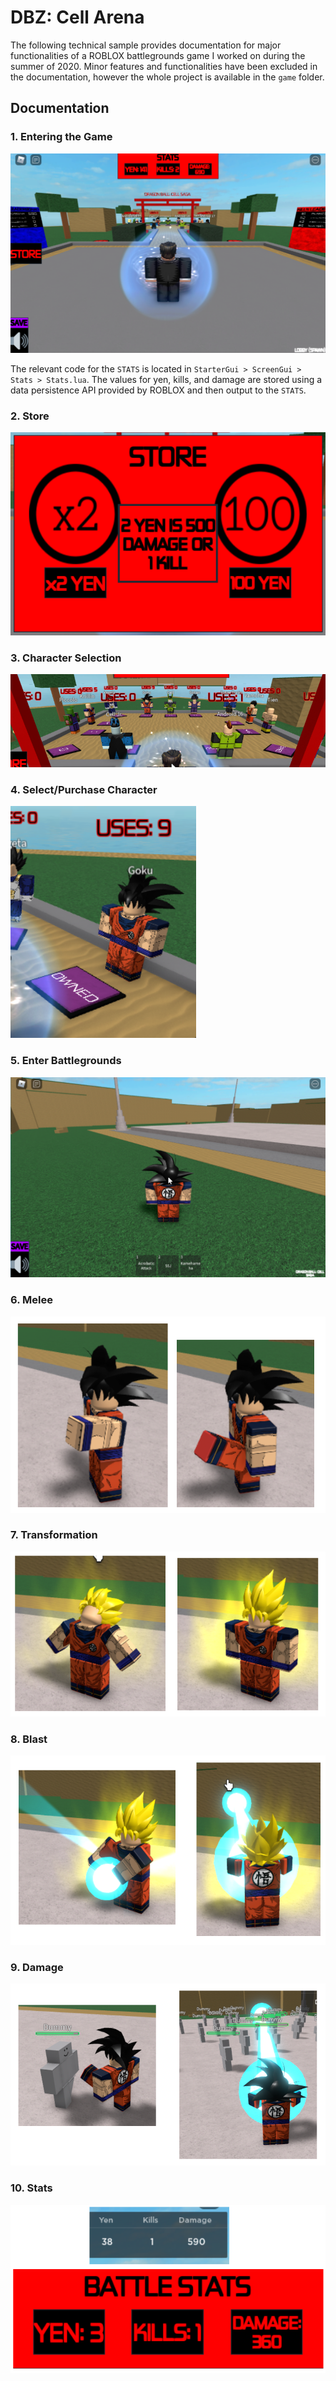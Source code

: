 # DBZ: Cell Arena

The following technical sample provides documentation for major functionalities of a ROBLOX battlegrounds game I worked on during the summer of 2020. Minor features and functionalities have been excluded in the documentation, however the whole project is available in the `game` folder.

## Documentation

### 1. Entering the Game
![entering-the-game](/img/entering-the-game.png)

The relevant code for the `STATS` is located in `StarterGui > ScreenGui > Stats > Stats.lua`. The values for yen, kills, and damage are stored using a data persistence API provided by ROBLOX and then output to the `STATS`.

### 2. Store
![store](/img/store.png)
### 3. Character Selection
![character-selection](/img/character-selection.png)
### 4. Select/Purchase Character
![select-character](/img/select-character.png)
### 5. Enter Battlegrounds
![spawn-character](/img/spawn-character.png)
### 6. Melee
![melee](/img/melee.png)
### 7. Transformation
![transform](/img/transform.png)
### 8. Blast
![blast](/img/blast.png)
### 9. Damage
![damage](/img/damage.png)
### 10. Stats
![stats](/img/stats.png)